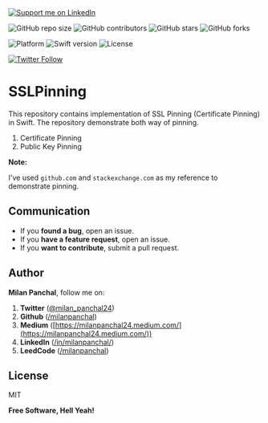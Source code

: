 <a href="https://www.linkedin.com/in/milanpanchal/">
    <img src="https://img.shields.io/badge/Support-Recommend%2FEndorse%20me%20on%20Linkedin-blue?style=for-the-badge&logo=linkedin" alt="Support me on LinkedIn" /></a>

![GitHub repo size](https://img.shields.io/github/repo-size/milanpanchal/SSLPinning)
![GitHub contributors](https://img.shields.io/github/contributors/milanpanchal/SSLPinning)
![GitHub stars](https://img.shields.io/github/stars/milanpanchal/SSLPinning?style=social)
![GitHub forks](https://img.shields.io/github/forks/milanpanchal/SSLPinning?style=social)

![Platform](https://img.shields.io/badge/platform-ios-blue.svg?style=flat)
![Swift version](https://img.shields.io/badge/Swift-5-orange.svg?style=flat)
![License](https://img.shields.io/github/license/milanpanchal/SSLPinning)

[![Twitter Follow](https://img.shields.io/twitter/follow/milan_panchal24?style=social)](http://twitter.com/milan_panchal24)

# SSLPinning

This repository contains implementation of SSL Pinning (Certificate Pinning) in Swift. The repository demonstrate both way of pinning.

1. Certificate Pinning
2. Public Key Pinning

**Note:**

I've used `github.com` and `stackexchange.com` as my reference to demonstrate pinning.

## Communication
<!--
- If you **need help**, use [Stack Overflow](http://stackoverflow.com/questions/tagged/tag-name). (Tag 'tag-name')
- If you'd like to **ask a general question**, use [Stack Overflow](http://stackoverflow.com/questions/tagged/tag-name).-->
- If you **found a bug**, open an issue.
- If you **have a feature request**, open an issue.
- If you **want to contribute**, submit a pull request.


## Author

**Milan Panchal**, follow me on:

1. **Twitter** ([@milan_panchal24](https://twitter.com/milan_panchal24))
2. **Github** ([/milanpanchal](https://github.com/milanpanchal/))
3. **Medium** ([https://milanpanchal24.medium.com/](https://milanpanchal24.medium.com/))
4. **LinkedIn** ([/in/milanpanchal/](https://www.linkedin.com/in/milanpanchal/))
5. **LeedCode** ([/milanpanchal](https://leetcode.com/milanpanchal/))


License
----

MIT

**Free Software, Hell Yeah!**
